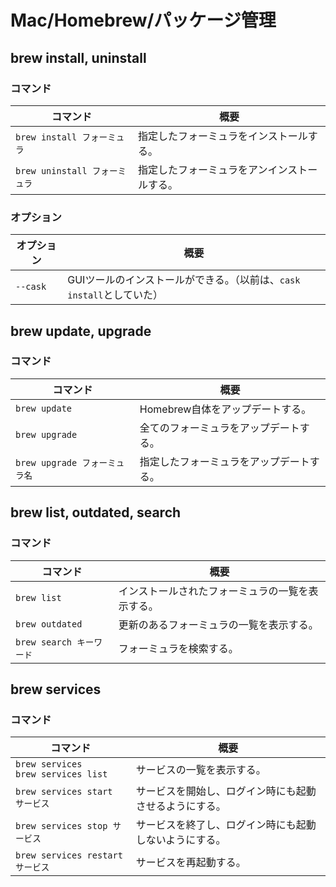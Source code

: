 # Mac/Homebrew/パッケージ管理

## brew install, uninstall

### コマンド

| コマンド                      | 概要                                         |
| ----------------------------- | -------------------------------------------- |
| `brew install フォーミュラ`   | 指定したフォーミュラをインストールする。     |
| `brew uninstall フォーミュラ` | 指定したフォーミュラをアンインストールする。 |

### オプション

| オプション | 概要                                                         |
| ---------- | ------------------------------------------------------------ |
| `--cask`   | GUIツールのインストールができる。（以前は、`cask install`としていた） |

## brew update, upgrade

### コマンド

| コマンド                      | 概要                                     |
| ----------------------------- | ---------------------------------------- |
| `brew update`                 | Homebrew自体をアップデートする。         |
| `brew upgrade`                | 全てのフォーミュラをアップデートする。   |
| `brew upgrade フォーミュラ名` | 指定したフォーミュラをアップデートする。 |

## brew list, outdated, search

### コマンド

| コマンド                 | 概要                                             |
| ------------------------ | ------------------------------------------------ |
| `brew list`              | インストールされたフォーミュラの一覧を表示する。 |
| `brew outdated`          | 更新のあるフォーミュラの一覧を表示する。         |
| `brew search キーワード` | フォーミュラを検索する。                         |

## brew services

### コマンド

| コマンド                                  | 概要                                                   |
| ----------------------------------------- | ------------------------------------------------------ |
| `brew services`<br />`brew services list` | サービスの一覧を表示する。                             |
| `brew services start サービス`            | サービスを開始し、ログイン時にも起動させるようにする。 |
| `brew services stop サービス`             | サービスを終了し、ログイン時にも起動しないようにする。 |
| `brew services restart サービス`          | サービスを再起動する。                                 |
